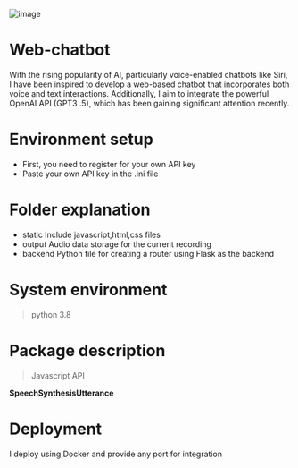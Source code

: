  ![image](https://github.com/JunTingLu/web-chatbot/assets/135250298/011ab1a7-6739-4474-90db-cd6cb7b3093d)
# Web-chatbot
With the rising popularity of AI, particularly voice-enabled chatbots like Siri, I have been inspired to develop a web-based chatbot that incorporates both voice and text interactions. 
Additionally, I aim to integrate the powerful OpenAI API (GPT3 .5), which has been gaining significant attention recently.

<h1> Environment setup </h1>
 
- First, you need to register for your own API key
- Paste your own API key in the .ini file

<h1> Folder explanation </h1>

-  static
   Include javascript,html,css files
-  output
   Audio data storage for the current recording 
-  backend
   Python file for creating a router using Flask as the backend
   
<h1> System environment </h1>

> python 3.8

<h1>Package description</h1>

> Javascript API

**SpeechSynthesisUtterance**

<h1> Deployment </h1>
I deploy using Docker and provide any port for integration
